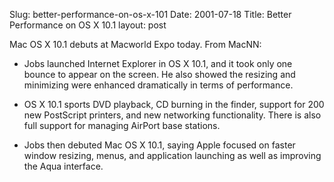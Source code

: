 Slug: better-performance-on-os-x-101
Date: 2001-07-18
Title: Better Performance on OS X 10.1
layout: post

Mac OS X 10.1 debuts at Macworld Expo today. From MacNN:<p>
* Jobs launched Internet Explorer in OS X 10.1, and it took only one bounce to appear on the screen. He also showed the resizing and minimizing were enhanced dramatically in terms of performance.<p>

* OS X 10.1 sports DVD playback, CD burning in the finder, support for 200 new PostScript printers, and new networking functionality. There is also full support for managing AirPort base stations.<p>

* Jobs then debuted Mac OS X 10.1, saying Apple focused on faster window resizing, menus, and application launching as well as improving the Aqua interface.<p></p></p></p></p>
